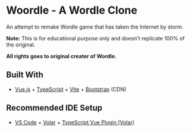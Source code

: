 # Woordle - A Wordle Clone

An attempt to remake Wordle game that has taken the Internet by storm.

**Note:** This is for educational purpose only and doesn't replicate 100% of the original. 

**All rights goes to original creater of Wordle.**

## Built With

- [Vue.js](https://vuejs.org/) + [TypeScript](https://www.typescriptlang.org/) + [Vite](https://vitejs.dev/) + [Bootstrap](https://getbootstrap.com/) (CDN)

## Recommended IDE Setup

- [VS Code](https://code.visualstudio.com/) + [Volar](https://marketplace.visualstudio.com/items?itemName=Vue.volar) + [TypeScript Vue Plugin (Volar)](https://marketplace.visualstudio.com/items?itemName=Vue.vscode-typescript-vue-plugin)
